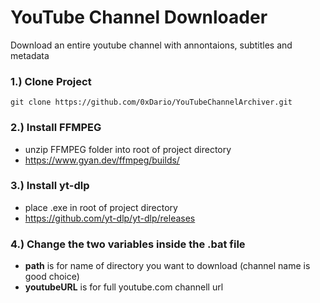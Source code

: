 # YouTube Channel Downloader
Download an entire youtube channel with annontaions, subtitles and metadata

### 1.) Clone Project
```git clone https://github.com/0xDario/YouTubeChannelArchiver.git```

### 2.) Install FFMPEG
- unzip FFMPEG folder into root of project directory
- https://www.gyan.dev/ffmpeg/builds/

### 3.) Install yt-dlp
- place .exe in root of project directory
- https://github.com/yt-dlp/yt-dlp/releases

### 4.) Change the two variables inside the .bat file
- **path** is for name of directory you want to download (channel name is good choice)
- **youtubeURL** is for full youtube.com channell url
